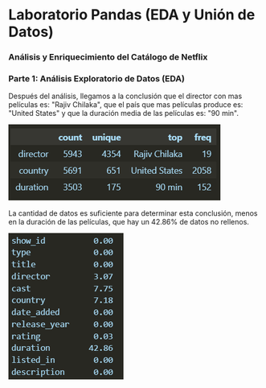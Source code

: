 #  Laboratorio Pandas (EDA y Unión de Datos)
### Análisis y Enriquecimiento del Catálogo de Netflix
###  Parte 1: Análisis Exploratorio de Datos (EDA)
Después del análisis, llegamos a la conclusión que el director con mas películas es: "Rajiv Chilaka", que el país que mas películas produce es: "United States" y que la duración media de las películas es: "90 min".

![datos_1](https://github.com/santiagorodriguez-dev/laboratorio-modulo2-leccion02-eda-union/blob/main/datos/01.PNG?raw=true)

La cantidad de datos es suficiente para determinar esta conclusión, menos en la duración de las películas, que hay un 42.86% de datos no rellenos.

![datos_2](https://github.com/santiagorodriguez-dev/laboratorio-modulo2-leccion02-eda-union/blob/main/datos/02.PNG?raw=true)



